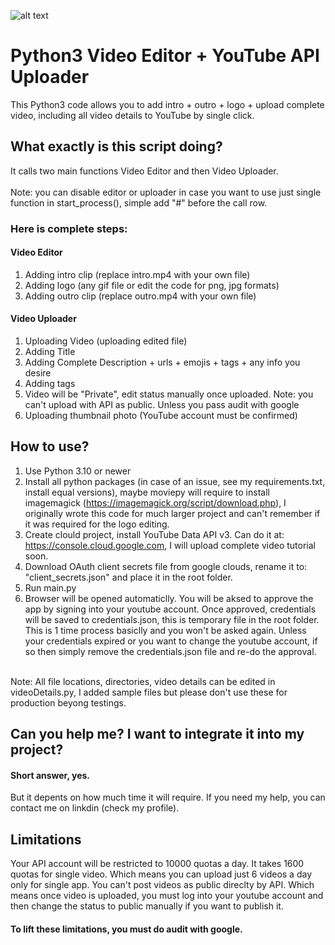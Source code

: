 ![alt text](http://repository-images.githubusercontent.com/517701519/e88551b1-0411-4113-8bde-beff910047a9)

# Python3 Video Editor + YouTube API Uploader
This Python3 code allows you to add intro + outro + logo + upload complete video, including all video details to YouTube by single click.

## What exactly is this script doing?
It calls two main functions Video Editor and then Video Uploader.  
<br/> 
Note: you can disable editor or uploader in case you want to use just single function in start_process(), simple add "#" before the call row.

### Here is complete steps:
#### Video Editor
1.  Adding intro clip (replace intro.mp4 with your own file)
2.  Adding logo (any gif file or edit the code for png, jpg formats)
3.  Adding outro clip (replace outro.mp4 with your own file)

#### Video Uploader
1.  Uploading Video (uploading edited file)
2.  Adding Title
3.  Adding Complete Description + urls + emojis + tags + any info you desire
4.  Adding tags
5.  Video will be "Private", edit status manually once uploaded. Note: you can't upload with API as public. Unless you pass audit with google
6.  Uploading thumbnail photo (YouTube account must be confirmed)


## How to use?
1. Use Python 3.10 or newer
2. Install all python packages (in case of an issue, see my requirements.txt, install equal versions), maybe moviepy will require to install imagemagick (https://imagemagick.org/script/download.php), I originally wrote this code for much larger project and can't remember if it was required for the logo editing.
3. Create clould project, install YouTube Data API v3. Can do it at: https://console.cloud.google.com, I will upload complete video tutorial soon.
4. Download OAuth client secrets file from google clouds, rename it to: "client_secrets.json" and place it in the root folder.
5. Run main.py
6. Browser will be opened automaticlly. You will be aksed to approve the app by signing into your youtube account. Once approved, credentials will be saved to credentials.json, this is temporary file in the root folder. This is 1 time process basiclly and you won't be asked again. Unless your credentials expired or you want to change the youtube account, if so then simply remove the credentials.json file and re-do the approval.
<br/>
Note: All file locations, directories, video details can be edited in videoDetails.py, I added sample files but please don't use these for production beyong testings.

## Can you help me? I want to integrate it into my project?
#### Short answer, yes. 
But it depents on how much time it will require. If you need my help, you can contact me on linkdin (check my profile).



## Limitations
Your API account will be restricted to 10000 quotas a day. It takes 1600 quotas for single video. Which means you can upload just 6 videos a day only for single app.
You can't post videos as public direclty by API. Which means once video is uploaded, you must log into your youtube account and then change the status to public manually if you want to publish it.
#### To lift these limitations, you must do audit with google.
